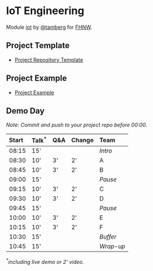 # IoT Engineering
Module [iot](https://www.fhnw.ch/de/studium/module/9280188) by [@tamberg](https://twitter.com/tamberg) for [FHNW](https://www.fhnw.ch/).

## Project Template
- [Project Repository Template](../../../../fhnw-iot-project)

## Project Example
- [Project Example](https://github.com/tamberg/fhnw-iot-project-example)

## Demo Day

*Note: Commit and push to your project repo before 00:00*.

Start|Talk<sup>*</sup>|Q&A|Change|Team
:---|:---|:---|:---|:---
08:15|15'|||_Intro_
08:30|10'|3'|2'|A
08:45|10'|3'|2'|B
09:00|15'|||_Pause_
09:15|10'|3'|2'|C
09:30|10'|3'|2'|D
09:45|15'|||_Pause_
10:00|10'|3'|2'|E
10:15|10'|3'|2'|F
10:30|15'|||_Buffer_
10:45|15'|||_Wrap-up_

<sup>*</sup>*including live demo or 2' video.*
